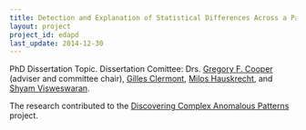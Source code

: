 ```yaml
---
title: Detection and Explanation of Statistical Differences Across a Pair of Groups
layout: project
project_id: edapd
last_update: 2014-12-30
---
```


PhD Dissertation Topic.
Dissertation Comittee: Drs.
[Gregory F. Cooper](http://www.dbmi.pitt.edu/faculty/cooper.html) (adviser and committee chair),
[Gilles Clermont](http://www.ccm.pitt.edu/directory/profile/gilles-clermont),
[Milos Hauskrecht](http://www.cs.pitt.edu/~milos/), and
[Shyam Visweswaran](http://www.dbmi.pitt.edu/person/shyam-visweswaran-md-phd).

The research contributed to the [Discovering Complex Anomalous Patterns](http://www.autonlab.org/autonweb/19702.html) project.